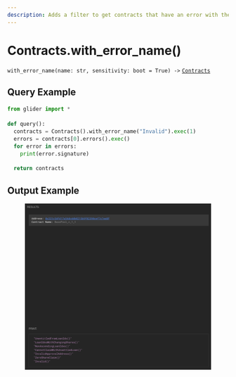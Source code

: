 ```yaml
---
description: Adds a filter to get contracts that have an error with the given name.
---
```


# Contracts.with\_error\_name()

`with_error_name(name: str, sensitivity: boot = True) ->` [`Contracts`](./)

## Query Example

```python
from glider import *

def query():
  contracts = Contracts().with_error_name("Invalid").exec(1)
  errors = contracts[0].errors().exec()
  for error in errors:
    print(error.signature)

  return contracts

```

## Output Example

<figure><img src="../../.gitbook/assets/image (1) (1) (1) (1).png" alt=""><figcaption></figcaption></figure>
